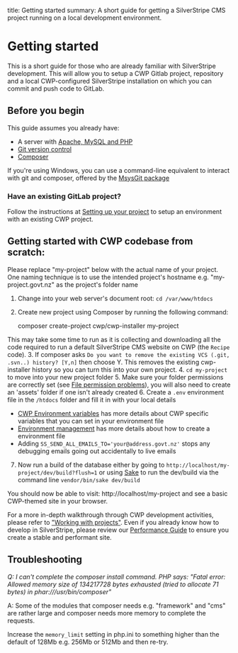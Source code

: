 title: Getting started
summary: A short guide for getting a SilverStripe CMS project running on a local development environment.

# Getting started

This is a short guide for those who are already familiar with SilverStripe development. This will allow you to setup a
CWP Gitlab project, repository and a local CWP-configured SilverStripe installation on which you can commit and push
code to GitLab.

## Before you begin
This guide assumes you already have:

* A server with [Apache, MySQL and PHP](01_Working_with_projects/00_Setting_up_a_development_environment.md)
* [Git version control](01_Working_with_projects/00_Setting_up_a_development_environment.md/#git)
* [Composer](https://docs.silverstripe.org/en/4/getting_started/composer/)

If you're using Windows, you can use a command-line equivalent to interact with git and composer, offered by the [MsysGit package](http://msysgit.github.io)

### Have an existing GitLab project?

Follow the instructions at [Setting up your project](01_Working_with_projects/01_Setting_up_your_project.md) to setup an environment with an existing CWP project.

## Getting started with CWP codebase from scratch:

Please replace "my-project" below with the actual name of your project. One naming technique is to use the intended project's hostname e.g. "my-project.govt.nz" as the project's folder name

1. Change into your web server's document root: `cd /var/www/htdocs`
2. Create new project using Composer by running the following command:

	composer create-project cwp/cwp-installer my-project

This may take some time to run as it is collecting and downloading all the code required to run a default SilverStripe CMS website on CWP (the `Recipe` code).
3. If composer asks `Do you want to remove the existing VCS (.git, .svn..) history? [Y,n]` then choose Y. This removes the existing cwp-installer history so you can turn this into your own project.
4. `cd my-project` to move into your new project folder
5. Make sure your folder permissions are correctly set (see [File permission problems](https://docs.silverstripe.org/en/4/getting_started/installation/common_problems/#i-ve-got-file-permission-problems-during-installation)), you will also need to create an 'assets' folder if one isn't already created
6. Create a `.env` environment file in the `/htdocs` folder and fill it in with your local details

 * [CWP Environment variables](01_Working_with_projects/12_CWP_environment_variables.md) has more details about CWP specific variables that you can set in your environment file
 * [Environment management](https://docs.silverstripe.org/en/4/getting_started/environment_management/) has more details about how to create a environment file
 * Adding `SS_SEND_ALL_EMAILS_TO='your@address.govt.nz'` stops any debugging emails going out accidentally to live emails

7. Now run a build of the database either by going to `http://localhost/my-project/dev/build?flush=1` or using [Sake](https://docs.silverstripe.org/en/4/developer_guides/cli/) to run the dev/build via the command line `vendor/bin/sake dev/build`

You should now be able to visit: http://localhost/my-project and see a basic CWP-themed site in your browser.

For a more in-depth walkthrough through CWP development activities, please refer to ["Working with projects"](01_Working_with_projects).
Even if you already know how to develop in SilverStripe, please review our
[Performance Guide](04_Performance_Guide) to ensure you create a stable and performant site.

## Troubleshooting

*Q: I can't complete the composer install command. PHP says: "Fatal error: Allowed memory size of 134217728 bytes
exhausted (tried to allocate 71 bytes) in phar:///usr/bin/composer"*

A: Some of the modules that composer needs e.g. "framework" and "cms" are rather large and composer needs more memory to
complete the requests.

Increase the `memory_limit` setting in php.ini to something higher than the default of 128Mb e.g. 256Mb or 512Mb and
then re-try.
